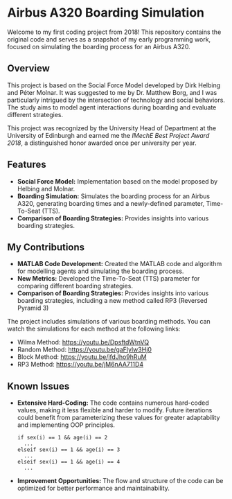 # Airbus A320 Boarding Simulation
Welcome to my first coding project from 2018! This repository contains the original code and serves as a snapshot of my early programming work, focused on simulating the boarding process for an Airbus A320.

## Overview
This project is based on the Social Force Model developed by Dirk Helbing and Péter Molnar. It was suggested to me by Dr. Matthew Borg, and I was particularly intrigued by the intersection of technology and social behaviors. The study aims to model agent interactions during boarding and evaluate different strategies.

This project was recognized by the University Head of Department at the University of Edinburgh and earned me the *IMechE Best Project Award 2018*, a distinguished honor awarded once per university per year.

## Features
- **Social Force Model:** Implementation based on the model proposed by Helbing and Molnar.
- **Boarding Simulation:** Simulates the boarding process for an Airbus A320, generating boarding times and a newly-defined parameter, Time-To-Seat (TTS).
- **Comparison of Boarding Strategies:** Provides insights into various boarding strategies.

## My Contributions
- **MATLAB Code Development:** Created the MATLAB code and algorithm for modelling agents and simulating the boarding process.
- **New Metrics:** Developed the Time-To-Seat (TTS) parameter for comparing different boarding strategies.
- **Comparison of Boarding Strategies:** Provides insights into various boarding strategies, including a new method called RP3 (Reversed Pyramid 3)

The project includes simulations of various boarding methods. You can watch the simulations for each method at the following links:

- Wilma Method: https://youtu.be/DpsftdWtnVQ
- Random Method: https://youtu.be/gaFlylw3Hj0
- Block Method: https://youtu.be/jfdJho9hRuM
- RP3 Method: https://youtu.be/jM6nAA711D4

## Known Issues
- **Extensive Hard-Coding:** The code contains numerous hard-coded values, making it less flexible and harder to modify. Future iterations could benefit from parameterizing these values for greater adaptability and implementing OOP principles.
  ```
  if sex(i) == 1 && age(i) == 2
    ...
  elseif sex(i) == 1 && age(i) == 3
    ...
  elseif sex(i) == 1 && age(i) == 4
    ... 
  ```
    
- **Improvement Opportunities:** The flow and structure of the code can be optimized for better performance and maintainability.
